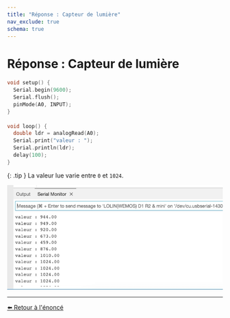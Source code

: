 ```yaml
---
title: "Réponse : Capteur de lumière"
nav_exclude: true
schema: true
---
```


# Réponse : Capteur de lumière

```c
void setup() {
  Serial.begin(9600);
  Serial.flush();
  pinMode(A0, INPUT);
}

void loop() {
  double ldr = analogRead(A0);
  Serial.print("valeur : ");
  Serial.println(ldr);
  delay(100);
}
```

{: .tip }
La valeur lue varie entre `0` et `1024`.

![serie](resources/tp5-console.jpg)

----
[⬅️ Retour à l'énoncé](tp4.md)
